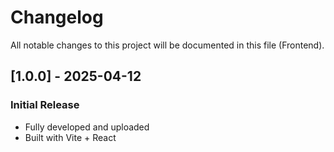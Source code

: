 # Changelog

All notable changes to this project will be documented in this file (Frontend).

## [1.0.0] - 2025-04-12

### Initial Release

- Fully developed and uploaded
- Built with Vite + React
